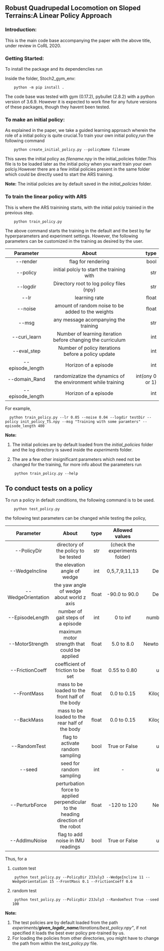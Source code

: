 ## Robust Quadrupedal Locomotion on Sloped Terrains:A Linear Policy Approach

### Introduction:
This is the main code base accompanying the paper with the above title, under review in CoRL 2020.

### Getting Started:
To install the package and its dependenclies run 

Inside the folder, Stoch2_gym_env:        
                
        python -m pip install .

The code base was tested with gym (0.17.2), pybullet (2.8.2) with a python version of 3.6.9. However it is expected to work fine for any future versions of these packages, though they havent been tested.

### To make an initial policy:
As explained in the paper, we take a guided learning approach wherein the role of a initial policy is quite crucial.To train your own initial policy,run the following command
        
        python create_initial_policy.py --policyName filename

This saves the initial policy as *filename.npy* in the initial_policies folder.This file is to be loaded later as the initial polcy when you want train your own polciy.However there are a few initial policies present in the same folder which could be directly used to start the ARS training.

**Note:** The initial policies are by default saved in the *initial_policies* folder.

### To train the linear policy with ARS
This is where the ARS trainining starts, with the initial polciy trainied in the previous step.
        
        python train_policy.py 

The above command starts the training in the default and the best by far hyperparameters and experiment settings. However, the following parameters can be customized in the training as desired by the user.

| Parameter     |About        |  type |
|:-------------:|:-------------:| -----:|
|--render      | flag for rendering | bool |
|--policy      | initial polciy to start the training with|str|
| --logdir | Directory root to log policy files (npy)     |str |
| --lr | learning rate     |float |
| --noise | amount of random noise to be added to the weights|float |
| --msg |any message acompanying the training|str |
| --curi_learn |Number of learning iteration before changing the curriculum      |int |
| --eval_step |Number of policy iterations before a policy update     |int |
| --episode_length|Horizon of a episode|int |
| --domain_Rand|randomizatize the dynamics of the environment while training|int(ony 0 or 1)|
| --episode_length|Horizon of a episode|int |

For example,

      python train_policy.py --lr 0.05 --noise 0.04 --logdir testDir --policy init_policy_TS.npy --msg "Training with some paramters" --episode_length 400

**Note:** 

1. The initial policies are by default loaded from the *initial_policies* folder and the log directory is saved inside the *experiments* folder.
2. The are a few other insignificant parameters which need not be changed for the training, for more info about the parameters run

        python train_policy.py --help

## To conduct tests on a policy
To run a policy in default conditions, the following command is to be used.

        python test_policy.py

the following test parameters can be changed while testing the policy,

| Parameter     |About        |  type | Allowed values|unit|
|:-------------:|:-------------:|:-----:|:---------:|:-----:|
|--PolicyDir | directory of the policy to be tested | str |(check the experiments folder)| - |
|--WedgeIncline | the elevation angle of wedge | int |0,5,7,9,11,13|Degrees(°)|
|--WedgeOrientation| the yaw angle of wedge about world z axis | float | -90.0 to 90.0 |Degrees(°)|
|--EpisodeLength |number of gait steps of a episode| int |0 to inf|number of steps|
|--MotorStrength|maximum motor strength that could be applied| float |5.0 to 8.0|NewtonMetre(Nm)|
|--FrictionCoeff|coefficient of friction to be set| float |0.55 to 0.80|unitless|
|--FrontMass|mass to be loaded to the front half of the body| float |0.0 to 0.15|Kilograms(Kg)|
|--BackMass|mass to be loaded to the  rear half of the body| float |0.0 to 0.15|Kilograms(Kg)|
|--RandomTest|flag to activate random sampling| bool |True or False|unitless|
|--seed|seed for random sampling| int | - |unitless|
|--PerturbForce|perturbation force to applied perpendicular to the heading direction of the robot|float|-120 to 120|Newton(N)|
|--AddImuNoise| flag to add noise in IMU readings | bool |True or False|unitless|

Thus, for a 

1. custom test

        python test_policy.py --PolicyDir 23July3 --WedgeIncline 11 --WedgeOrientation 15 --FrontMass 0.1 --FrictionCoeff 0.6

2. random test

        python test_policy.py --PolicyDir 23July3 --RandomTest True --seed 100

**Note:** 

1. The test policies are by default loaded from the path *experiments/**given_logdir_name**/iterations/best_policy.npy"*, if not specified it loads the best ever policy pre-trained by us.
2. For loading the policies from other directories, you might have to change the path from within the *test_policy.py* file.



